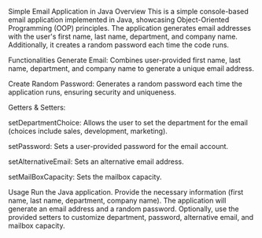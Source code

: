 Simple Email Application in Java
Overview
This is a simple console-based email application implemented in Java, showcasing Object-Oriented Programming (OOP) principles. The application generates email addresses with the user's first name, last name, department, and company name. Additionally, it creates a random password each time the code runs.

Functionalities
Generate Email: Combines user-provided first name, last name, department, and company name to generate a unique email address.

Create Random Password: Generates a random password each time the application runs, ensuring security and uniqueness.

Getters & Setters:

setDepartmentChoice: Allows the user to set the department for the email (choices include sales, development, marketing).

setPassword: Sets a user-provided password for the email account.

setAlternativeEmail: Sets an alternative email address.

setMailBoxCapacity: Sets the mailbox capacity.

Usage
Run the Java application.
Provide the necessary information (first name, last name, department, company name).
The application will generate an email address and a random password.
Optionally, use the provided setters to customize department, password, alternative email, and mailbox capacity.
